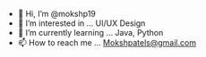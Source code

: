- 👋 Hi, I’m @mokshp19
- 👀 I’m interested in ... UI/UX Design
- 🌱 I’m currently learning ... Java, Python 
- 📫 How to reach me ... Mokshpatels@gmail.com
